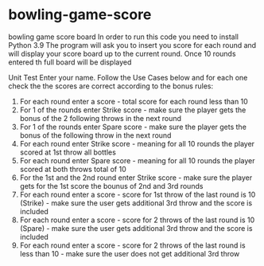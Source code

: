 # bowling-game-score
bowling game score board
In order to run this code you need to install Python 3.9
The program will ask you to insert you score for each round and will display your score board up to the current round.
Once 10 rounds entered th full board will be displayed

Unit Test
Enter your name.
Follow the Use Cases below and for each one check the the scores are correct according to the bonus rules:
  1. For each round enter a score - total score for each round less than 10
  2. For 1 of the rounds enter Strike score - make sure the player gets the bonus of the 2 following throws in the next round
  3. For 1 of the rounds enter Spare score - make sure the player gets the bonus of the following throw in the next round
  4. For each round enter Strike score - meaning for all 10 rounds the player scored at 1st throw all bottles
  5. For each round enter Spare score - meaning for all 10 rounds the player scored at both throws total of 10
  6. For the 1st and the 2nd round enter Strike score - make sure the player gets for the 1st score the bounus of 2nd and 3rd rounds
  7. For each round enter a score - score for 1st throw of the last round is 10 (Strike) - make sure the user gets additional 3rd throw and the score is included
  8. For each round enter a score - score for 2 throws of the last round is 10 (Spare) - make sure the user gets additional 3rd throw and the score is included
  9. For each round enter a score - score for 2 throws of the last round is less than 10 - make sure the user does not get additional 3rd throw 
  
